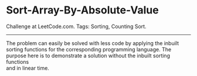 # Sort-Array-By-Absolute-Value
Challenge at LeetCode.com. Tags: Sorting, Counting Sort.

-------------------------------------------------------------------------------------------------------------------------------------

The problem can easily be solved with less code by applying the inbuilt sorting functions for the corresponding
programming language. The purpose here is to demonstrate a solution without the inbuilt sorting functions<br>
and in linear time.

